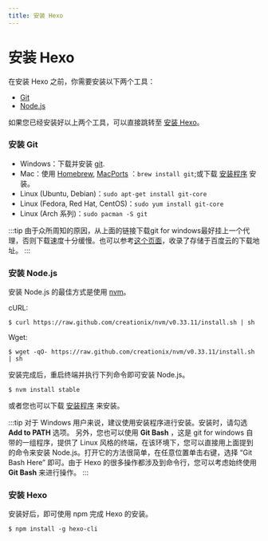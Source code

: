 ```yaml
---
title: 安装 Hexo
---
```

# 安装 Hexo

在安装 Hexo 之前，你需要安装以下两个工具：

- [Git](https://git-scm.com/)
- [Node.js](https://git-scm.com/)

如果您已经安装好以上两个工具，可以直接跳转至 [安装 Hexo](/1-Hexo-install-and-config/1-2-install-hexo.html#安装-hexo-2)。

### 安装 Git

- Windows：下载并安装 [git](https://git-scm.com/download/win).
- Mac：使用 [Homebrew](http://mxcl.github.com/homebrew/), [MacPorts](http://www.macports.org/) ：`brew install git`;或下载 [安装程序](http://sourceforge.net/projects/git-osx-installer/) 安装。
- Linux (Ubuntu, Debian)：`sudo apt-get install git-core`
- Linux (Fedora, Red Hat, CentOS)：`sudo yum install git-core`
- Linux (Arch 系列)：`sudo pacman -S git`

:::tip
由于众所周知的原因，从上面的链接下载git for windows最好挂上一个代理，否则下载速度十分缓慢。也可以参考[这个页面](https://github.com/waylau/git-for-win)，收录了存储于百度云的下载地址。
:::

### 安装 Node.js

安装 Node.js 的最佳方式是使用 [nvm](https://github.com/creationix/nvm)。

cURL:

```
$ curl https://raw.github.com/creationix/nvm/v0.33.11/install.sh | sh
```

Wget:

```
$ wget -qO- https://raw.github.com/creationix/nvm/v0.33.11/install.sh | sh
```

安装完成后，重启终端并执行下列命令即可安装 Node.js。

```
$ nvm install stable
```

或者您也可以下载 [安装程序](http://nodejs.org/) 来安装。

:::tip
对于 Windows 用户来说，建议使用安装程序进行安装。安装时，请勾选 **Add to PATH** 选项。
另外，您也可以使用 **Git Bash** ，这是 git  for  windows 自带的一组程序，提供了 Linux 风格的终端，在该环境下，您可以直接用上面提到的命令来安装 Node.js。打开它的方法很简单，在任意位置单击右键，选择 “Git  Bash Here” 即可。由于 Hexo 的很多操作都涉及到命令行，您可以考虑始终使用 **Git Bash** 来进行操作。
:::

### 安装 Hexo

安装好后，即可使用 npm 完成 Hexo 的安装。


```
$ npm install -g hexo-cli
```

